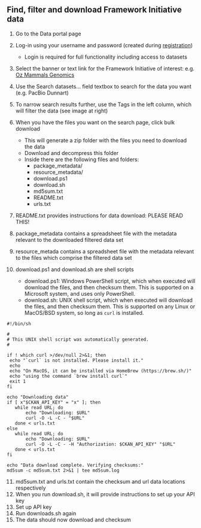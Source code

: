 ## **Find, filter and download Framework Initiative data**

1. Go to the Data portal page
2. Log-in using your username and password (created during [registration](registration_login.md))
     - Login is required for full functionality including access to datasets
3. Select the banner or text link for the Framework Initiative of interest: e.g. [Oz Mammals Genomics](https://ozmammalsgenomics.com/)
4. Use the Search datasets… field  textbox to search for the data you want (e.g. PacBio Dunnart)
5. To narrow search results further, use the Tags in the left column, which will filter the data (see image at right)
6. When you have the files you want on the search page, click bulk download

     - This will generate a zip folder with the files you need to download the data
     - Download and decompress this folder
     - Inside there are the following files and folders:
          - package_metadata/
          - resource_metadata/
          - download.ps1
          - download.sh
          - md5sum.txt
          - README.txt
          - urls.txt

7. README.txt provides instructions for data download: PLEASE READ THIS!
8. package_metadata contains a spreadsheet file with the metadata relevant to the downloaded filtered data set
9. resource_metada contains a spreadsheet file with the metadata relevant to the files which comprise the filtered data set
10. download.ps1 and download.sh are shell scripts 
     - download.ps1: Windows PowerShell script, which when executed will download the files, and then checksum them. This is supported on a Microsoft system, and uses only PowerShell.
     - download.sh: UNIX shell script, which when executed will download the files, and then checksum them. This is supported on any Linux or MacOS/BSD system, so long as `curl` is installed.
 
 ```
 #!/bin/sh

#
# This UNIX shell script was automatically generated.
#

if ! which curl >/dev/null 2>&1; then
  echo "`curl` is not installed. Please install it."
  echo
  echo "On MacOS, it can be installed via HomeBrew (https://brew.sh/)"
  echo "using the command `brew install curl`"
  exit 1
fi

echo "Downloading data"
if [ x"$CKAN_API_KEY" = "x" ]; then
    while read URL; do
        echo "Downloading: $URL"
        curl -O -L -C - "$URL"
    done < urls.txt
else
    while read URL; do
        echo "Downloading: $URL"
        curl -O -L -C - -H "Authorization: $CKAN_API_KEY" "$URL"
    done < urls.txt
fi

echo "Data download complete. Verifying checksums:"
md5sum -c md5sum.txt 2>&1 | tee md5sum.log
```

11. md5sum.txt and urls.txt contain the checksum and url data locations respectively
12. When you run download.sh, it will provide instructions to set up your API key
13. Set up API key
14. Run downloads.sh again
15. The data should now download and checksum
